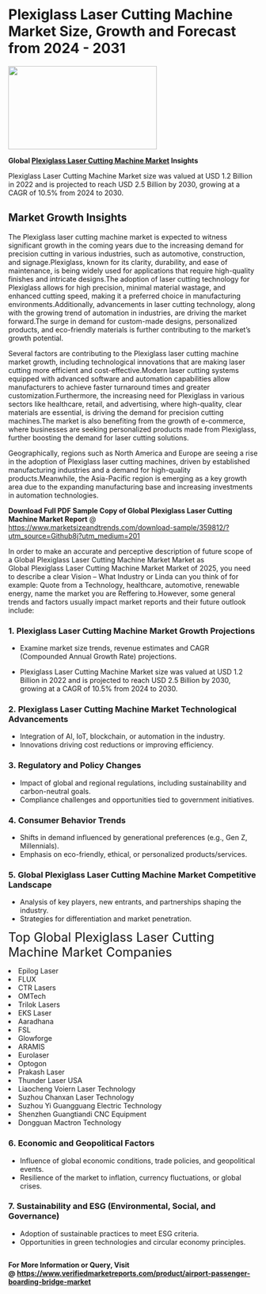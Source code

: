 <H1>Plexiglass Laser Cutting Machine Market Size, Growth and Forecast from 2024 - 2031</H1><img class="aligncenter size-medium wp-image-584254" src="https://thirdeyenews.in/wp-content/uploads/2024/09/Global-Market-Research-300x168.jpeg" alt="" width="300" height="168" /><p><strong>Global&nbsp;<a href="https://www.marketsizeandtrends.com/download-sample/359812/?utm_source=Github8j?utm_medium=201">Plexiglass Laser Cutting Machine Market</a> Insights</strong></p><p>Plexiglass Laser Cutting Machine Market size was valued at USD 1.2 Billion in 2022 and is projected to reach USD 2.5 Billion by 2030, growing at a CAGR of 10.5% from 2024 to 2030.</p><p><h2>Market Growth Insights</h2> <p>The Plexiglass laser cutting machine market is expected to witness significant growth in the coming years due to the increasing demand for precision cutting in various industries, such as automotive, construction, and signage.Plexiglass, known for its clarity, durability, and ease of maintenance, is being widely used for applications that require high-quality finishes and intricate designs.The adoption of laser cutting technology for Plexiglass allows for high precision, minimal material wastage, and enhanced cutting speed, making it a preferred choice in manufacturing environments.Additionally, advancements in laser cutting technology, along with the growing trend of automation in industries, are driving the market forward.The surge in demand for custom-made designs, personalized products, and eco-friendly materials is further contributing to the market’s growth potential.</p> <p>Several factors are contributing to the Plexiglass laser cutting machine market growth, including technological innovations that are making laser cutting more efficient and cost-effective.Modern laser cutting systems equipped with advanced software and automation capabilities allow manufacturers to achieve faster turnaround times and greater customization.Furthermore, the increasing need for Plexiglass in various sectors like healthcare, retail, and advertising, where high-quality, clear materials are essential, is driving the demand for precision cutting machines.The market is also benefiting from the growth of e-commerce, where businesses are seeking personalized products made from Plexiglass, further boosting the demand for laser cutting solutions.</p> <p>Geographically, regions such as North America and Europe are seeing a rise in the adoption of Plexiglass laser cutting machines, driven by established manufacturing industries and a demand for high-quality products.Meanwhile, the Asia-Pacific region is emerging as a key growth area due to the expanding manufacturing base and increasing investments in automation technologies.</p> <p><span class=""><strong>Download Full PDF Sample Copy of Global Plexiglass Laser Cutting Machine Market Report</strong> @ <a href="https://www.marketsizeandtrends.com/download-sample/359812/?utm_source=Github8j?utm_medium=201" target="_blank">https://www.marketsizeandtrends.com/download-sample/359812/?utm_source=Github8j?utm_medium=201</a></span></p><p>In order to make an accurate and perceptive description of future scope of a Global&nbsp;Plexiglass Laser Cutting Machine Market Market as Global&nbsp;Plexiglass Laser Cutting Machine Market Market of 2025, you need to describe a clear Vision &ndash; What Industry or Linda can you think of for example: Quote from a Technology, healthcare, automotive, renewable energy, name the market you are Reffering to.However, some general trends and factors usually impact market reports and their future outlook include:</p><h3>1.&nbsp;<strong>Plexiglass Laser Cutting Machine Market Growth Projections</strong></h3><ul><li>Examine market size trends, revenue estimates and CAGR (Compounded Annual Growth Rate) projections.</li><li><p>Plexiglass Laser Cutting Machine Market size was valued at USD 1.2 Billion in 2022 and is projected to reach USD 2.5 Billion by 2030, growing at a CAGR of 10.5% from 2024 to 2030.</p></li></ul><h3>2.&nbsp;<strong>Plexiglass Laser Cutting Machine Market Technological Advancements</strong></h3><ul><li>Integration of AI, IoT, blockchain, or automation in the industry.</li><li>Innovations driving cost reductions or improving efficiency.</li></ul><h3>3.&nbsp;<strong>Regulatory and Policy Changes</strong></h3><ul><li>Impact of global and regional regulations, including sustainability and carbon-neutral goals.</li><li>Compliance challenges and opportunities tied to government initiatives.</li></ul><h3>4.&nbsp;<strong>Consumer Behavior Trends</strong></h3><ul><li>Shifts in demand influenced by generational preferences (e.g., Gen Z, Millennials).</li><li>Emphasis on eco-friendly, ethical, or personalized products/services.</li></ul><h3>5.&nbsp;<strong>Global Plexiglass Laser Cutting Machine Market Competitive Landscape</strong></h3><ul><li>Analysis of key players, new entrants, and partnerships shaping the industry.</li><li>Strategies for differentiation and market penetration.</li></ul><p data-pm-slice="1 1 []"><span style="color: inherit; font-family: inherit; font-size: 25px;">Top Global Plexiglass Laser Cutting Machine Market Companies</span></p><div class="" data-test-id=""><p><li>Epilog Laser</li><li> FLUX</li><li> CTR Lasers</li><li> OMTech</li><li> Trilok Lasers</li><li> EKS Laser</li><li> Aaradhana</li><li> FSL</li><li> Glowforge</li><li> ARAMIS</li><li> Eurolaser</li><li> Optogon</li><li> Prakash Laser</li><li> Thunder Laser USA</li><li> Liaocheng Voiern Laser Technology</li><li> Suzhou Chanxan Laser Technology</li><li> Suzhou Yi Guangguang Electric Technology</li><li> Shenzhen Guangtiandi CNC Equipment</li><li> Dongguan Mactron Technology</li></p></div><h3>6.&nbsp;<strong>Economic and Geopolitical Factors</strong></h3><ul><li>Influence of global economic conditions, trade policies, and geopolitical events.</li><li>Resilience of the market to inflation, currency fluctuations, or global crises.</li></ul><h3>7.&nbsp;<strong>Sustainability and ESG (Environmental, Social, and Governance)</strong></h3><ul><li>Adoption of sustainable practices to meet ESG criteria.</li><li>Opportunities in green technologies and circular economy principles.</li></ul><h2><strong style="font-size: 14px;">For More Information or Query, Visit @&nbsp;</strong><a style="background-color: #ffffff; font-size: 14px;" href="https://www.marketsizeandtrends.com/report/plexiglass-laser-cutting-machine-market/" target="_blank">https://www.verifiedmarketreports.com/product/airport-passenger-boarding-bridge-market</a></h2>